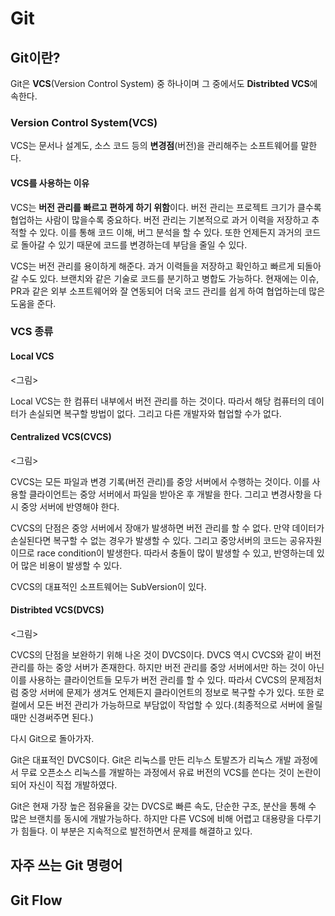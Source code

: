 # Git
## Git이란?
Git은 **VCS**(Version Control System) 중 하나이며 그 중에서도 **Distribted VCS**에 속한다.

### Version Control System(VCS)
VCS는 문서나 설계도, 소스 코드 등의 **변경점**(버전)을 관리해주는 소프트웨어를 말한다.

#### VCS를 사용하는 이유
VCS는 **버전 관리를 빠르고 편하게 하기 위함**이다. 버전 관리는 프로젝트 크기가 클수록 협업하는 사람이 많을수록 중요하다. 버전 관리는 기본적으로 과거 이력을 저장하고 추적할 수 있다. 이를 통해 코드 이해, 버그 분석을 할 수 있다. 또한 언제든지 과거의 코드로 돌아갈 수 있기 때문에 코드를 변경하는데 부담을 줄일 수 있다.

VCS는 버전 관리를 용이하게 해준다. 과거 이력들을 저장하고 확인하고 빠르게 되돌아갈 수도 있다. 브랜치와 같은 기술로 코드를 분기하고 병합도 가능하다. 현재에는 이슈, PR과 같은 외부 소프트웨어와 잘 연동되어 더욱 코드 관리를 쉽게 하여 협업하는데 많은 도움을 준다.

### VCS 종류
#### Local VCS

<그림>

Local VCS는 한 컴퓨터 내부에서 버전 관리를 하는 것이다. 따라서 해당 컴퓨터의 데이터가 손실되면 복구할 방법이 없다. 그리고 다른 개발자와 협업할 수가 없다.

#### Centralized VCS(CVCS)

<그림>

CVCS는 모든 파일과 변경 기록(버전 관리)를 중앙 서버에서 수행하는 것이다. 이를 사용할 클라이언트는 중앙 서버에서 파일을 받아온 후 개발을 한다. 그리고 변경사항을 다시 중앙 서버에 반영해야 한다.

CVCS의 단점은 중앙 서버에서 장애가 발생하면 버전 관리를 할 수 없다. 만약 데이터가 손실된다면 복구할 수 없는 경우가 발생할 수 있다. 그리고 중앙서버의 코드는 공유자원이므로 race condition이 발생한다. 따라서 충돌이 많이 발생할 수 있고, 반영하는데 있어 많은 비용이 발생할 수 있다.

CVCS의 대표적인 소프트웨어는 SubVersion이 있다.

#### Distribted VCS(DVCS)

<그림>

CVCS의 단점을 보완하기 위해 나온 것이 DVCS이다. DVCS 역시 CVCS와 같이 버전 관리를 하는 중앙 서버가 존재한다. 하지만 버전 관리를 중앙 서버에서만 하는 것이 아닌 이를 사용하는 클라이언트들 모두가 버전 관리를 할 수 있다. 따라서 CVCS의 문제점처럼 중앙 서버에 문제가 생겨도 언제든지 클라이언트의 정보로 복구할 수가 있다. 또한 로컬에서 모든 버전 관리가 가능하므로 부담없이 작업할 수 있다.(최종적으로 서버에 올릴 때만 신경써주면 된다.)

다시 Git으로 돌아가자.

Git은 대표적인 DVCS이다. Git은 리눅스를 만든 리누스 토발즈가 리눅스 개발 과정에서 무료 오픈소스 리눅스를 개발하는 과정에서 유료 버전의 VCS를 쓴다는 것이 논란이 되어 자신이 직접 개발하였다.

Git은 현재 가장 높은 점유율을 갖는 DVCS로 빠른 속도, 단순한 구조, 분산을 통해 수 많은 브랜치를 동시에 개발가능하다. 하지만 다른 VCS에 비해 어렵고 대용량을 다루기가 힘들다. 이 부분은 지속적으로 발전하면서 문제를 해결하고 있다.


## 자주 쓰는 Git 명령어


## Git Flow